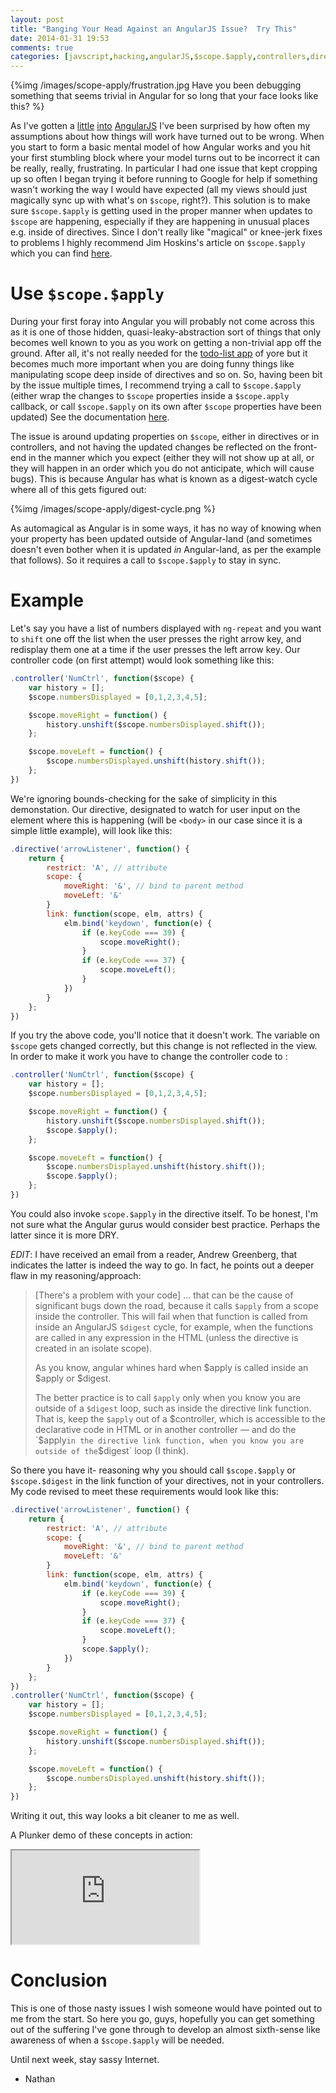 ```yaml
---
layout: post
title: "Banging Your Head Against an AngularJS Issue?  Try This"
date: 2014-01-31 19:53
comments: true
categories: [javscript,hacking,angularJS,$scope.$apply,controllers,directives]
---
```


{%img /images/scope-apply/frustration.jpg Have you been debugging something that seems trivial in Angular for so long that your face looks like this? %}

As I've gotten a [little](http://nathanleclaire.com/blog/2014/01/04/5-smooth-angularjs-application-tips/) [into](http://nathanleclaire.com/blog/2014/01/11/dragging-and-dropping-images-from-one-browser-tab-to-another-in-angularjs/) [AngularJS](http://angularjs.org) I've been surprised by how often my assumptions about how things will work have turned out to be wrong.  When you start to form a basic mental model of how Angular works and you hit your first stumbling block where your model turns out to be incorrect it can be really, really, frustrating.  In particular I had one issue that kept cropping up so often I began trying it before running to Google for help if something wasn't working the way I would have expected (all my views should just magically sync up with what's on `$scope`, right?).  This solution is to make sure `$scope.$apply` is getting used in the proper manner when updates to `$scope` are happening, especially if they are happening in unusual places e.g. inside of directives.  Since I don't really like "magical" or knee-jerk fixes to problems I highly recommend Jim Hoskins's article on `$scope.$apply` which you can find [here](http://jimhoskins.com/2012/12/17/angularjs-and-apply.html).

# Use `$scope.$apply`

During your first foray into Angular you will probably not come across this as it is one of those hidden, quasi-leaky-abstraction sort of things that only becomes well known to you as you work on getting a non-trivial app off the ground.  After all, it's not really needed for the [todo-list app](http://todomvc.com/architecture-examples/angularjs/#/) of yore but it becomes much more important when you are doing funny things like manipulating scope deep inside of directives and so on.  So, having been bit by the issue multiple times, I recommend trying a call to `$scope.$apply` (either wrap the changes to `$scope` properties inside a `$scope.apply` callback, or call `$scope.$apply` on its own after `$scope` properties have been updated)  See the documentation [here](http://nathanleclaire.com/blog/2014/01/04/5-smooth-angularjs-application-tips/).  

The issue is around updating properties on `$scope`, either in directives or in controllers, and not having the updated changes be reflected on the front-end in the manner which you expect (either they will not show up at all, or they will happen in an order which you do not anticipate, which will cause bugs).  This is because Angular has what is known as a digest-watch cycle where all of this gets figured out:

{%img /images/scope-apply/digest-cycle.png %} 

As automagical as Angular is in some ways, it has no way of knowing when your property has been updated outside of Angular-land (and sometimes doesn't even bother when it is updated *in* Angular-land, as per the example that follows).  So it requires a call to `$scope.$apply` to stay in sync. 

# Example

Let's say you have a list of numbers displayed with `ng-repeat` and you want to `shift` one off the list when the user presses the right arrow key, and redisplay them one at a time if the user presses the left arrow key.  Our controller code (on first attempt) would look something like this:

```js
.controller('NumCtrl', function($scope) {
	var history = [];
	$scope.numbersDisplayed = [0,1,2,3,4,5];

	$scope.moveRight = function() {
		history.unshift($scope.numbersDisplayed.shift());
	};

	$scope.moveLeft = function() {
		$scope.numbersDisplayed.unshift(history.shift());
	};
})
```

We're ignoring bounds-checking for the sake of simplicity in this demonstation.  Our directive, designated to watch for user input on the element where this is happening (will be `<body>` in our case since it is a simple little example), will look like this:

```js
.directive('arrowListener', function() {
	return {
		restrict: 'A', // attribute
		scope: {
			moveRight: '&', // bind to parent method
			moveLeft: '&'
		}
		link: function(scope, elm, attrs) {
			elm.bind('keydown', function(e) {
				if (e.keyCode === 39) {
					scope.moveRight();
				}
				if (e.keyCode === 37) {
					scope.moveLeft();
				}
			})
		}
	};
})
```

If you try the above code, you'll notice that it doesn't work.  The variable on `$scope` gets changed correctly, but this change is not reflected in the view.  In order to make it work you have to change the controller code to :

```js
.controller('NumCtrl', function($scope) {
	var history = [];
	$scope.numbersDisplayed = [0,1,2,3,4,5];

	$scope.moveRight = function() {
		history.unshift($scope.numbersDisplayed.shift());
		$scope.$apply();
	};

	$scope.moveLeft = function() {
		$scope.numbersDisplayed.unshift(history.shift());
		$scope.$apply();
	};
})
```

You could also invoke `scope.$apply` in the directive itself.  To be honest, I'm not sure what the Angular gurus would consider best practice.  Perhaps the latter since it is more DRY.

*EDIT*: I have received an email from a reader, Andrew Greenberg, that indicates the latter is indeed the way to go.  In fact, he points out a deeper flaw in my reasoning/approach:

> [There's a problem with your code] ... that can be the cause of significant bugs down the road, because it calls `$apply` from a scope inside the controller.  This will fail when that function is called from inside an AngularJS `$digest` cycle, for example, when the functions are called in any expression in the HTML (unless the directive is created in an isolate scope).
>
> As you know, angular whines hard when $apply is called inside an $apply or $digest.
>
> The better practice is to call `$apply` only when you know you are outside of a `$digest` loop, such as inside the directive link function.  That is, keep the `$apply` out of a $controller, which is accessible to the declarative code in HTML or in another controller — and do the `$apply` in the directive link function, when you know you are outside of the `$digest` loop (I think).

So there you have it- reasoning why you should call `$scope.$apply` or `$scope.$digest` in the link function of your directives, not in your controllers.  My code revised to meet these requirements would look like this:

```js
.directive('arrowListener', function() {
	return {
		restrict: 'A', // attribute
		scope: {
			moveRight: '&', // bind to parent method
			moveLeft: '&'
		}
		link: function(scope, elm, attrs) {
			elm.bind('keydown', function(e) {
				if (e.keyCode === 39) {
					scope.moveRight();
				}
				if (e.keyCode === 37) {
					scope.moveLeft();
				}
				scope.$apply();
			})
		}
	};
})
.controller('NumCtrl', function($scope) {
	var history = [];
	$scope.numbersDisplayed = [0,1,2,3,4,5];

	$scope.moveRight = function() {
		history.unshift($scope.numbersDisplayed.shift());
	};

	$scope.moveLeft = function() {
		$scope.numbersDisplayed.unshift(history.shift());
	};
})
```

Writing it out, this way looks a bit cleaner to me as well.

A Plunker demo of these concepts in action:

<iframe src="http://embed.plnkr.co/agbSSuA2Mwx5pAd8kZSw/preview"></iframe>

# Conclusion

This is one of those nasty issues I wish someone would have pointed out to me from the start.  So here you go, guys, hopefully you can get something out of the suffering I've gone through to develop an almost sixth-sense like awareness of when a `$scope.$apply` will be needed.

Until next week, stay sassy Internet.

- Nathan
